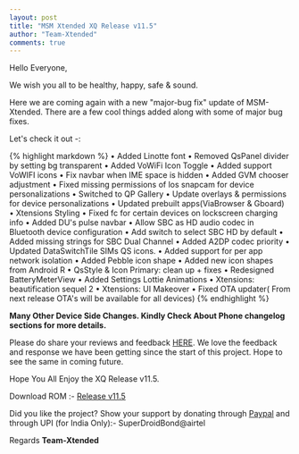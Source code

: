 ```yaml
---
layout: post
title: "MSM Xtended XQ Release v11.5"
author: "Team-Xtended"
comments: true
---
```

Hello Everyone,

We wish you all to be healthy, happy, safe & sound.

Here we are coming again with a new "major-bug fix" update of MSM-Xtended. There are a few cool things added along with some of major bug fixes.

Let's check it out -:

{% highlight markdown %}
• Added Linotte font
• Removed QsPanel divider by setting bg transparent
• Added VoWiFi Icon Toggle
• Added support VoWIFI icons
• Fix navbar when IME space is hidden
• Added GVM chooser adjustment
• Fixed missing permissions of los snapcam for device personalizations
• Switched to QP Gallery
• Update overlays & permissions for device personalizations
• Updated prebuilt apps(ViaBrowser & Gboard)
• Xtensions Styling
• Fixed fc for certain devices on lockscreen charging info
• Added DU's pulse navbar
• Allow SBC as HD audio codec in Bluetooth device configuration
• Add switch to select SBC HD by default
• Added missing strings for SBC Dual Channel
• Added A2DP codec priority
• Updated DataSwitchTile SIMs QS icons.
• Added support for per app network isolation
• Added Pebble icon shape
• Added new icon shapes from Android R
• QsStyle & Icon Primary: clean up + fixes
• Redesigned BatteryMeterView
• Added Settings Lottie Animations
• Xtensions: beautification sequel 2
• Xtensions: UI Makeover
• Fixed OTA updater( From next release OTA's will be available for all devices)
{% endhighlight %}

**Many Other Device Side Changes. Kindly Check About Phone changelog sections for more details.**

Please do share your reviews and feedback [HERE](https://sourceforge.net/projects/xtended/reviews). We love the feedback and response we have been getting since the start of this project. Hope to see the same in coming future.

Hope You All Enjoy the XQ Release v11.5.

Download ROM :- [Release v11.5](https://sourceforge.net/projects/xtended/files) 

Did you like the project? Show your support by donating through [Paypal](https://www.paypal.me/superdroidbond) and  through UPI (for India Only):- SuperDroidBond@airtel

Regards
**Team-Xtended**
